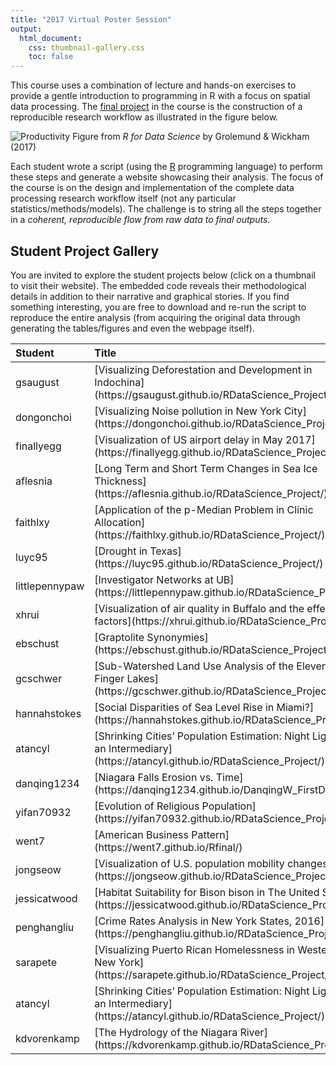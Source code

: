 ```yaml
---
title: "2017 Virtual Poster Session"
output:
  html_document:
    css: thumbnail-gallery.css
    toc: false
---
```


This course uses a combination of lecture and hands-on exercises to provide a gentle introduction to programming in R with a focus on spatial data processing. The [final project](Project.html) in the course is the construction of a reproducible research workflow as illustrated in the figure below.

![Productivity](00_CourseIntroduction/assets/data-science.png)
Figure from _R for Data Science_ by Grolemund & Wickham (2017)

Each student wrote a script (using the [R](https://www.r-project.org/) programming language) to perform these steps and generate a website showcasing their analysis. The focus of the course is on the design and implementation of the complete data processing research workflow itself (not any particular statistics/methods/models). The challenge is to string all the steps together in a _coherent, reproducible flow from raw data to final outputs_.  

## Student Project Gallery

You are invited to explore the student projects below (click on a thumbnail to visit their website).  The embedded code reveals their methodological details in addition to their narrative and graphical stories.   If you find something interesting, you are free to download and re-run the script to reproduce the entire analysis (from acquiring the original data through generating the tables/figures and even the webpage itself).














<table>
 <thead>
  <tr>
   <th style="text-align:left;"> Student </th>
   <th style="text-align:left;"> Title </th>
  </tr>
 </thead>
<tbody>
  <tr>
   <td style="text-align:left;"> gsaugust </td>
   <td style="text-align:left;"> [Visualizing Deforestation and Development in Indochina](https://gsaugust.github.io/RDataScience_Project/) </td>
  </tr>
  <tr>
   <td style="text-align:left;"> dongonchoi </td>
   <td style="text-align:left;"> [Visualizing Noise pollution in New York City](https://dongonchoi.github.io/RDataScience_Project/) </td>
  </tr>
  <tr>
   <td style="text-align:left;"> finallyegg </td>
   <td style="text-align:left;"> [Visualization of US airport delay in May 2017](https://finallyegg.github.io/RDataScience_Project/) </td>
  </tr>
  <tr>
   <td style="text-align:left;"> aflesnia </td>
   <td style="text-align:left;"> [Long Term and Short Term Changes in Sea Ice Thickness](https://aflesnia.github.io/RDataScience_Project/) </td>
  </tr>
  <tr>
   <td style="text-align:left;"> faithlxy </td>
   <td style="text-align:left;"> [Application of the p-Median Problem in Clinic Allocation](https://faithlxy.github.io/RDataScience_Project/) </td>
  </tr>
  <tr>
   <td style="text-align:left;"> luyc95 </td>
   <td style="text-align:left;"> [Drought in Texas](https://luyc95.github.io/RDataScience_Project/) </td>
  </tr>
  <tr>
   <td style="text-align:left;"> littlepennypaw </td>
   <td style="text-align:left;"> [Investigator Networks at UB](https://littlepennypaw.github.io/RDataScience_Project/) </td>
  </tr>
  <tr>
   <td style="text-align:left;"> xhrui </td>
   <td style="text-align:left;"> [Visualization of air quality in Buffalo and the effective factors](https://xhrui.github.io/RDataScience_Project/) </td>
  </tr>
  <tr>
   <td style="text-align:left;"> ebschust </td>
   <td style="text-align:left;"> [Graptolite Synonymies](https://ebschust.github.io/RDataScience_Project/) </td>
  </tr>
  <tr>
   <td style="text-align:left;"> gcschwer </td>
   <td style="text-align:left;"> [Sub-Watershed Land Use Analysis of the Eleven Finger Lakes](https://gcschwer.github.io/RDataScience_Project/) </td>
  </tr>
  <tr>
   <td style="text-align:left;"> hannahstokes </td>
   <td style="text-align:left;"> [Social Disparities of Sea Level Rise in Miami?](https://hannahstokes.github.io/RDataScience_Project/) </td>
  </tr>
  <tr>
   <td style="text-align:left;"> atancyl </td>
   <td style="text-align:left;"> [Shrinking Cities’ Population Estimation: Night Lights as an Intermediary](https://atancyl.github.io/RDataScience_Project/) </td>
  </tr>
  <tr>
   <td style="text-align:left;"> danqing1234 </td>
   <td style="text-align:left;"> [Niagara Falls Erosion vs. Time](https://danqing1234.github.io/DanqingW_FirstDraft/) </td>
  </tr>
  <tr>
   <td style="text-align:left;"> yifan70932 </td>
   <td style="text-align:left;"> [Evolution of Religious Population](https://yifan70932.github.io/RDataScience_Project) </td>
  </tr>
  <tr>
   <td style="text-align:left;"> went7 </td>
   <td style="text-align:left;"> [American Business Pattern](https://went7.github.io/Rfinal/) </td>
  </tr>
  <tr>
   <td style="text-align:left;"> jongseow </td>
   <td style="text-align:left;"> [Visualization of U.S. population mobility changes](https://jongseow.github.io/RDataScience_Project/) </td>
  </tr>
  <tr>
   <td style="text-align:left;"> jessicatwood </td>
   <td style="text-align:left;"> [Habitat Suitability for Bison bison in The United States](https://jessicatwood.github.io/RDataScience_Project/) </td>
  </tr>
  <tr>
   <td style="text-align:left;"> penghangliu </td>
   <td style="text-align:left;"> [Crime Rates Analysis in New York States, 2016](https://penghangliu.github.io/RDataScience_Project/) </td>
  </tr>
  <tr>
   <td style="text-align:left;"> sarapete </td>
   <td style="text-align:left;"> [Visualizing Puerto Rican Homelessness in Western New York](https://sarapete.github.io/RDataScience_Project/) </td>
  </tr>
  <tr>
   <td style="text-align:left;"> atancyl </td>
   <td style="text-align:left;"> [Shrinking Cities’ Population Estimation: Night Lights as an Intermediary](https://atancyl.github.io/RDataScience_Project/) </td>
  </tr>
  <tr>
   <td style="text-align:left;"> kdvorenkamp </td>
   <td style="text-align:left;"> [The Hydrology of the Niagara River](https://kdvorenkamp.github.io/RDataScience_Project/) </td>
  </tr>
</tbody>
</table>
